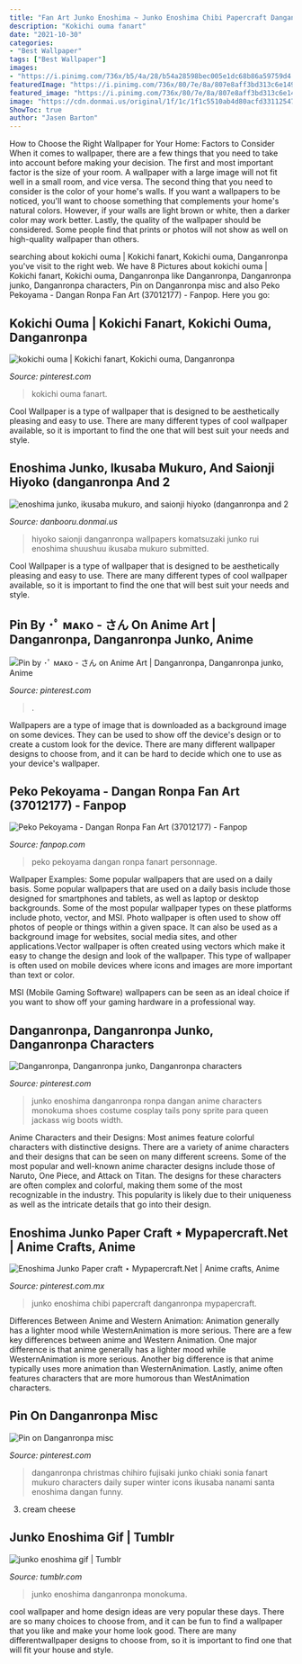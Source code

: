 ```yaml
---
title: "Fan Art Junko Enoshima ~ Junko Enoshima Chibi Papercraft Danganronpa Mypapercraft"
description: "Kokichi ouma fanart"
date: "2021-10-30"
categories:
- "Best Wallpaper"
tags: ["Best Wallpaper"]
images:
- "https://i.pinimg.com/736x/b5/4a/28/b54a28598bec005e1dc68b86a59759d4.jpg"
featuredImage: "https://i.pinimg.com/736x/80/7e/8a/807e8aff3bd313c6e149b150d5a94762.jpg"
featured_image: "https://i.pinimg.com/736x/80/7e/8a/807e8aff3bd313c6e149b150d5a94762.jpg"
image: "https://cdn.donmai.us/original/1f/1c/1f1c5510ab4d80acfd33112547de7393.jpg"
ShowToc: true
author: "Jasen Barton"
---
```



How to Choose the Right Wallpaper for Your Home: Factors to Consider
When it comes to wallpaper, there are a few things that you need to take into account before making your decision. The first and most important factor is the size of your room. A wallpaper with a large image will not fit well in a small room, and vice versa. 
The second thing that you need to consider is the color of your home's walls. If you want a wallpapers to be noticed, you'll want to choose something that complements your home's natural colors. However, if your walls are light brown or white, then a darker color may work better. 
Lastly, the quality of the wallpaper should be considered. Some people find that prints or photos will not show as well on high-quality wallpaper than others.

	

		
searching about kokichi ouma | Kokichi fanart, Kokichi ouma, Danganronpa you've visit to the right web. We have 8 Pictures about kokichi ouma | Kokichi fanart, Kokichi ouma, Danganronpa like Danganronpa, Danganronpa junko, Danganronpa characters, Pin on Danganronpa misc and also Peko Pekoyama - Dangan Ronpa Fan Art (37012177) - Fanpop. Here you go:
		
    
## Kokichi Ouma | Kokichi Fanart, Kokichi Ouma, Danganronpa

<img loading=lazy src="https://i.pinimg.com/736x/10/87/9c/10879ce1cd93c549eef2125ee7db37bf.jpg" onerror="this.onerror=null;this.src='https://tse2.mm.bing.net/th?id=OIP.bHYcdWKO3WgnYTYqZrQBOgHaIm&amp;pid=15.1';" alt="kokichi ouma | Kokichi fanart, Kokichi ouma, Danganronpa">

_Source: pinterest.com_

>kokichi ouma fanart. 

	

Cool Wallpaper is a type of wallpaper that is designed to be aesthetically pleasing and easy to use. There are many different types of cool wallpaper available, so it is important to find the one that will best suit your needs and style.

    
## Enoshima Junko, Ikusaba Mukuro, And Saionji Hiyoko (danganronpa And 2

<img loading=lazy src="https://cdn.donmai.us/original/1f/1c/1f1c5510ab4d80acfd33112547de7393.jpg" onerror="this.onerror=null;this.src='https://tse4.mm.bing.net/th?id=OIP.HxxVEKtNgKz9MxElR95zkwHaLI&amp;pid=15.1';" alt="enoshima junko, ikusaba mukuro, and saionji hiyoko (danganronpa and 2">

_Source: danbooru.donmai.us_

>hiyoko saionji danganronpa wallpapers komatsuzaki junko rui enoshima shuushuu ikusaba mukuro submitted. 

	

Cool Wallpaper is a type of wallpaper that is designed to be aesthetically pleasing and easy to use. There are many different types of cool wallpaper available, so it is important to find the one that will best suit your needs and style.

    
## Pin By ･ﾟ ᴍᴀᴋᴏ - さん On Anime Art | Danganronpa, Danganronpa Junko, Anime

<img loading=lazy src="https://i.pinimg.com/736x/80/7e/8a/807e8aff3bd313c6e149b150d5a94762.jpg" onerror="this.onerror=null;this.src='https://tse3.mm.bing.net/th?id=OIP.FXl4JJUoNn2CYBqQvu2MPAHaEK&amp;pid=15.1';" alt="Pin by ･ﾟ ᴍᴀᴋᴏ - さん on Anime Art | Danganronpa, Danganronpa junko, Anime">

_Source: pinterest.com_

>. 

	

Wallpapers are a type of image that is downloaded as a background image on some devices. They can be used to show off the device's design or to create a custom look for the device. There are many different wallpaper designs to choose from, and it can be hard to decide which one to use as your device's wallpaper.

    
## Peko Pekoyama - Dangan Ronpa Fan Art (37012177) - Fanpop

<img loading=lazy src="http://images6.fanpop.com/image/photos/37000000/Peko-Pekoyama-dangan-ronpa-37012177-705-1000.jpg" onerror="this.onerror=null;this.src='https://tse2.mm.bing.net/th?id=OIP.jR1Fb2AvneAZXnL-sUTbXAHaKg&amp;pid=15.1';" alt="Peko Pekoyama - Dangan Ronpa Fan Art (37012177) - Fanpop">

_Source: fanpop.com_

>peko pekoyama dangan ronpa fanart personnage. 

	

Wallpaper Examples: Some popular wallpapers that are used on a daily basis.
Some popular wallpapers that are used on a daily basis include those designed for smartphones and tablets, as well as laptop or desktop backgrounds. Some of the most popular wallpaper types on these platforms include photo, vector, and MSI. 
Photo wallpaper is often used to show off photos of people or things within a given space. It can also be used as a background image for websites, social media sites, and other applications.Vector wallpaper is often created using vectors which make it easy to change the design and look of the wallpaper. This type of wallpaper is often used on mobile devices where icons and images are more important than text or color. 

MSI (Mobile Gaming Software) wallpapers can be seen as an ideal choice if you want to show off your gaming hardware in a professional way.

    
## Danganronpa, Danganronpa Junko, Danganronpa Characters

<img loading=lazy src="https://i.pinimg.com/736x/a2/0b/11/a20b115bb3c5085eac1645df3cb59c29--danganronpa-game-the-queen.jpg" onerror="this.onerror=null;this.src='https://tse4.mm.bing.net/th?id=OIP.Hz5VUCSw_nr9hcd4bToeXgAAAA&amp;pid=15.1';" alt="Danganronpa, Danganronpa junko, Danganronpa characters">

_Source: pinterest.com_

>junko enoshima danganronpa ronpa dangan anime characters monokuma shoes costume cosplay tails pony sprite para queen jackass wig boots width. 

	

Anime Characters and their Designs: Most animes feature colorful characters with distinctive designs.
There are a variety of anime characters and their designs that can be seen on many different screens. Some of the most popular and well-known anime character designs include those of Naruto, One Piece, and Attack on Titan. The designs for these characters are often complex and colorful, making them some of the most recognizable in the industry. This popularity is likely due to their uniqueness as well as the intricate details that go into their design.

    
## Enoshima Junko Paper Craft ⋆ Mypapercraft.Net | Anime Crafts, Anime

<img loading=lazy src="https://i.pinimg.com/736x/b5/4a/28/b54a28598bec005e1dc68b86a59759d4.jpg" onerror="this.onerror=null;this.src='https://tse1.mm.bing.net/th?id=OIP.rIvZ3FncdwjYXwmatKRvzQAAAA&amp;pid=15.1';" alt="Enoshima Junko Paper craft ⋆ Mypapercraft.Net | Anime crafts, Anime">

_Source: pinterest.com.mx_

>junko enoshima chibi papercraft danganronpa mypapercraft. 

	

Differences Between Anime and Western Animation: Animation generally has a lighter mood while WesternAnimation is more serious.
There are a few key differences between anime and Western Animation. One major difference is that anime generally has a lighter mood while WesternAnimation is more serious. Another big difference is that anime typically uses more animation than WesternAnimation. Lastly, anime often features characters that are more humorous than WestAnimation characters.

    
## Pin On Danganronpa Misc

<img loading=lazy src="https://i.pinimg.com/736x/d9/ff/b5/d9ffb5452802a379db2979eeb7a4b51b--celebrations-christmas.jpg" onerror="this.onerror=null;this.src='https://tse4.mm.bing.net/th?id=OIP.UxLiRfmAsv610oaZtyxhngHaHa&amp;pid=15.1';" alt="Pin on Danganronpa misc">

_Source: pinterest.com_

>danganronpa christmas chihiro fujisaki junko chiaki sonia fanart mukuro characters daily super winter icons ikusaba nanami santa enoshima dangan funny. 

	

3. cream cheese 

    
## Junko Enoshima Gif | Tumblr

<img loading=lazy src="https://78.media.tumblr.com/f061f6016a2a0b770a072197e855a246/tumblr_o6bgtxtTyb1v4x0tqo1_500.gif" onerror="this.onerror=null;this.src='https://tse3.mm.bing.net/th?id=OIP.G1lBxIt6MWwtgNvH_nvf1AHaEU&amp;pid=15.1';" alt="junko enoshima gif | Tumblr">

_Source: tumblr.com_

>junko enoshima danganronpa monokuma. 

	

cool wallpaper and home design ideas are very popular these days. There are so many choices to choose from, and it can be fun to find a wallpaper that you like and make your home look good. There are many differentwallpaper designs to choose from, so it is important to find one that will fit your house and style.

